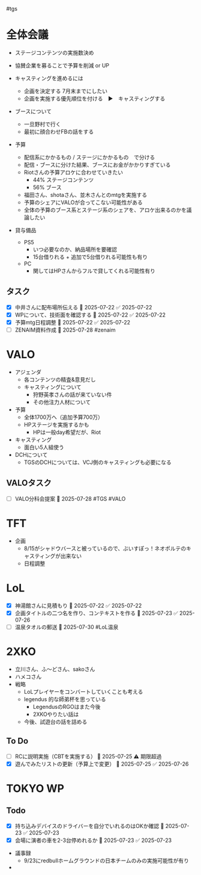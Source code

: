#tgs
# 全体会議
- ステージコンテンツの実施数決め

- 協賛企業を募ることで予算を削減 or UP

* キャスティングを進めるには
	* 企画を決定する 7月末までにしたい
	* 企画を実施する優先順位を付ける　▶　キャスティングする

* ブースについて
	* 一旦野村で行く
	* 最初に顔合わせFBの話をする

* 予算
	* 配信系にかかるもの / ステージにかかるもの　で分ける
	* 配信・ブースに分けた結果、ブースにお金がかかりすぎている
	* Riotさんの予算アロケに合わせていきたい
		* 44% ステージコンテンツ
		* 56% ブース
	* 福田さん、shotaさん、並木さんとのmtgを実施する
	* 予算のシェアにVALOが合ってこない可能性がある
	* 全体の予算のブース系とステージ系のシェアを、アロケ出来るのかを議論したい

* 貸与備品
	* PS5
		* いつ必要なのか、納品場所を要確認
		* 15台借りれる + 追加で5台借りれる可能性も有り
	* PC
		* 関してはHPさんからフルで貸してくれる可能性有り


## タスク
- [x] 中井さんに配布場所伝える 📅 2025-07-22 ✅ 2025-07-22
- [x] WPについて、技術面を確認する 📅 2025-07-22 ✅ 2025-07-22
- [x] 予算mtg日程調整 📅 2025-07-22 ✅ 2025-07-22
- [ ] ZENAIM資料作成 📅 2025-07-28 #zenaim

# VALO

* アジェンダ
	* 各コンテンツの精査&意見だし
	* キャスティングについて
		* 狩野英孝さんの話が来ていない件
		* その他注力人材について
* 予算
	* 全体1700万へ（追加予算700万）
	* HPステージを実施するかも
		* HPは一般day希望だが、Riot
* キャスティング
	* 面白い5人組使う
* DCHについて
	* TGSのDCHについては、VCJ側のキャスティングも必要になる

## VALOタスク
- [ ] VALO分科会提案 📅 2025-07-28 #TGS #VALO

# TFT
* 企画
	* 8/15がシャドウバースと被っているので、ぶいすぽっ！ネオポルテのキャスティングが出来ない
	* 日程調整

# LoL 
- [x] 神湯館さんに見積もり 📅 2025-07-22 ✅ 2025-07-22
- [x] 企画タイトルの二つ名を作り、コンテキストを作る 📅 2025-07-23 ✅ 2025-07-26
- [ ] 温泉タオルの郵送 📅 2025-07-30 #LoL温泉

# 2XKO
* 立川さん、ふ～どさん、sakoさん
* ハメコさん
* 戦略
	* LoLプレイヤーをコンバートしていくことも考える
	* legendus 的な師弟杯を思っている
		* LegendusのRGOはまた今後
		* 2XKOやりたい話は
	* 今後、試遊台の話を詰める
## To Do
- [ ] RCに説明実施（CBTを実施する） 📅 2025-07-25 ⚠️ 期限超過
- [x] 遊んでみたリストの更新（予算上で変更） 📅 2025-07-25 ✅ 2025-07-26

# TOKYO WP

## Todo
- [x] 持ち込みデバイスのドライバーを自分でいれるのはOKか確認 📅 2025-07-23 ✅ 2025-07-23
- [x] 会場に演者の車を2-3台停めれるか 📅 2025-07-23 ✅ 2025-07-23
- 議事録
	- 9/23にredbullホームグラウンドの日本チームのみの実施可能性が有り
- 